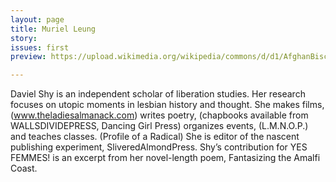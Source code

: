 ```yaml
---
layout: page
title: Muriel Leung
story: 
issues: first
preview: https://upload.wikimedia.org/wikipedia/commons/d/d1/AfghanBiscuit.jpg

---
```


Daviel Shy is an independent scholar of liberation studies. Her research focuses on utopic moments in lesbian history and thought. She makes films, (www.theladiesalmanack.com) writes poetry, (chapbooks available from WALLSDIVIDEPRESS, Dancing Girl Press) organizes events, (L.M.N.O.P.) and teaches classes. (Profile of a Radical) She is editor of the nascent publishing experiment, SliveredAlmondPress. Shy’s contribution for YES FEMMES! is an excerpt from her novel-length poem, Fantasizing the Amalfi Coast. 

